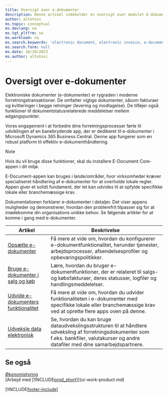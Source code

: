 ```yaml
---
title: Oversigt over e-dokumenter
description: Denne artikel indeholder en oversigt over modulet E-dokumenter.
author: altotovi
ms.topic: conceptual
ms.devlang: na
ms.tgt_pltfrm: na
ms.workload: na
ms.search.keywords: 'electronic document, electronic invoice, e-document, e-invoice'
ms.search.form: null
ms.date: 10/10/2023
ms.author: altotovi
---
```


# Oversigt over e-dokumenter

Elektroniske dokumenter (e-dokumenter) er rygraden i moderne forretningstransaktioner. De omfatter vigtige dokumenter, såsom fakturaer og kvitteringer i begge retninger (levering og modtagelse). De tilføjer også funktioner til dokumentstatusrelaterede meddelelser mellem adgangspunkter.

Vores engagement i at forbedre dine forretningsprocesser førte til udviklingen af en banebrydende app, der er dedikeret til e-dokumenter i Microsoft Dynamics 365 Business Central. Denne app fungerer som en robust platform til effektiv e-dokumenthåndtering.

> [!NOTE]
> Hvis du vil bruge disse funktioner, skal du installere E-Document Core-appen i dit miljø.

E-Document-appen kan bruges i lande/områder, hvor virksomheder kræver specialiseret håndtering af e-dokumenter for at overholde lokale regler. Appen giver et solidt fundament, der let kan udvides til at opfylde specifikke lokale eller branchemæssige krav.

Dokumentationen forklarer e-dokumenter i detaljer. Det viser appens muligheder og demonstrerer, hvordan den problemfrit tilpasser sig for at imødekomme din organisations unikke behov. Se følgende artikler for at komme i gang med e-dokumenter.

| Artikel | Beskrivelse | 
|---------|-------------|
| [Opsætte e-dokumenter](finance-how-setup-edocuments.md) | Få mere at vide om, hvordan du konfigurerer e-dokumentfunktionalitet, herunder tjenester, arbejdsprocesser, afsendelsesprofiler og opbevaringspolitikker. |
| [Bruge e-dokumenter i salg og køb](finance-how-use-edocuments.md) | Lære, hvordan du bruger e-dokumentfunktioner, der er relateret til salgs- og købsfakturaer, deres statusser, logfiler og handlingsmeddelelser.| 
| [Udvide e-dokumenters funktionalitet](/dynamics365/business-central/dev-itpro/developer/devenv-extend-edocuments) | Få mere at vide om, hvordan du udvider funktionaliteten i e-dokumenter med specifikke lokale eller branchemæssige krav ved at oprette flere apps oven på denne. |
| [Udveksle data elektronisk](across-data-exchange.md) | Se, hvordan du kan bruge dataudvekslingsstrukturen til at håndtere udveksling af forretningsdokumenter som f.eks. bankfiler, valutakurser og andre datafiler med dine samarbejdspartnere. | 

## Se også

[Økonomistyring](finance.md)  
[Arbejd med [!INCLUDE[prod_short](includes/prod_short.md)]](ui-work-product.md)

[!INCLUDE[footer-include](includes/footer-banner.md)]
